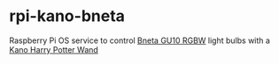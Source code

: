 # rpi-kano-bneta
Raspberry Pi OS service to control [Bneta GU10 RGBW](https://www.builders.co.za/Fasteners-Fixtures-%26-Security/Security/Electronic-Security/Bneta-GU10-Smart-Multi-Wifi-LED-Bulb-%286W%29/p/000000000000705676) light bulbs with a [Kano Harry Potter Wand](https://kano.me/us/store/products/coding-wand)


